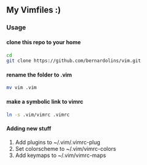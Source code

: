 ## My Vimfiles :)

### Usage

#### clone this repo to your home
```sh
cd
git clone https://github.com/bernardolins/vim.git
```
#### rename the folder to .vim
```sh
mv vim .vim
```
#### make a symbolic link to vimrc
```sh
ln -s .vim/vimrc .vimrc
```

#### Adding new stuff
1. Add plugins to ~/.vim/.vimrc-plug
2. Set colorscheme to ~/.vim/vimrc-colors
3. Add keymaps to ~/.vim/vimrc-maps

